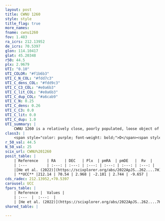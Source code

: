 ```yaml
---
layout: post
title: CWNU 1260
style: style
title_flag: true
more_names: 
fname: cwnu1260
fov: 1.483
ra_icrs: 212.13952
de_icrs: 70.5397
glon: 114.10417
glat: 45.20348
r50: 44.5
plx: 2.9679
UTI: "0.10"
UTI_COLOR: "#f1b6b3"
UTI_C_N_COL: "#fdd7c3"
UTI_C_dens_COL: "#fdd9c3"
UTI_C_C3_COL: "#e0a6b3"
UTI_C_lit_COL: "#e0a6b3"
UTI_C_dup_COL: "#a6cab9"
UTI_C_N: 0.25
UTI_C_dens: 0.26
UTI_C_C3: 0.0
UTI_C_lit: 0.0
UTI_C_dup: 1.0
UTI_summary: |
    CWNU 1260 is a relatively close, poorly populated, loose object of very low C3 quality. It was recently reported in the literature.
class3: |
    <span style="color: purple; font-weight: bold;">D</span><span style="color: purple; font-weight: bold;">D</span>
r_50_val: 44.5
N_50_val: 25
scix_url: CWNU%201260
posit_table: |
    | Reference    | RA    | DEC   | Plx  | pmRA  | pmDE   |  Rv  |
    | :---         | :---: | :---: | :---: | :---: | :---: | :---: |
    |[He et al. (2022)](https://scixplorer.org/abs/2022ApJS..262....7H) | 211.686 | 70.602 | 3.062 | -2.139 | 2.915 | -- |
    | **UCC** |212.14 | 70.54 | 2.968 | -2.181 | 2.744 | -9.657 | 
cds_radec: 212.13952,+70.5397
carousel: UCC
fpars_table: |
    | Reference |  Values |
    | :---  |  :---:  |
    | [He et al. (2022)](https://scixplorer.org/abs/2022ApJS..262....7H) | `A0=0.2, logAge=9.35` |
shared_table: |
    
---
```

